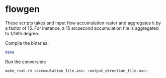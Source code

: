# flowgen

These scripts takes and input flow accumulation raster and aggregates it by a factor of 15. For instance, a 15 arcsecond accumulation file is aggregated to 1/16th degree.

Compile the binaries:

```bash
make
```

Run the conversion:

```bash
make_rout.sh <accumulation_file.asc> <output_direction_file.asc>
```
